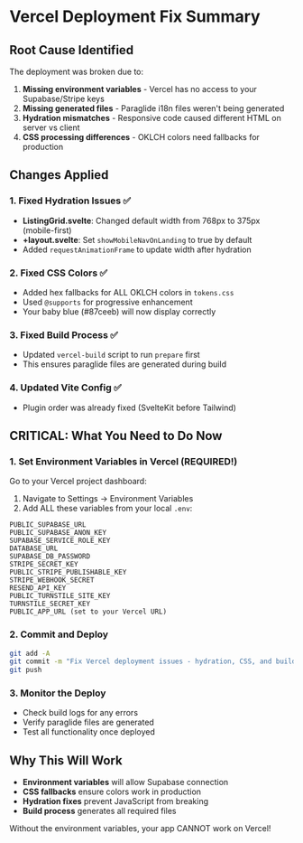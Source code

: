 # Vercel Deployment Fix Summary

## Root Cause Identified
The deployment was broken due to:
1. **Missing environment variables** - Vercel has no access to your Supabase/Stripe keys
2. **Missing generated files** - Paraglide i18n files weren't being generated
3. **Hydration mismatches** - Responsive code caused different HTML on server vs client
4. **CSS processing differences** - OKLCH colors need fallbacks for production

## Changes Applied

### 1. Fixed Hydration Issues ✅
- **ListingGrid.svelte**: Changed default width from 768px to 375px (mobile-first)
- **+layout.svelte**: Set `showMobileNavOnLanding` to true by default
- Added `requestAnimationFrame` to update width after hydration

### 2. Fixed CSS Colors ✅
- Added hex fallbacks for ALL OKLCH colors in `tokens.css`
- Used `@supports` for progressive enhancement
- Your baby blue (#87ceeb) will now display correctly

### 3. Fixed Build Process ✅
- Updated `vercel-build` script to run `prepare` first
- This ensures paraglide files are generated during build

### 4. Updated Vite Config ✅
- Plugin order was already fixed (SvelteKit before Tailwind)

## CRITICAL: What You Need to Do Now

### 1. Set Environment Variables in Vercel (REQUIRED!)
Go to your Vercel project dashboard:
1. Navigate to Settings → Environment Variables
2. Add ALL these variables from your local `.env`:

```
PUBLIC_SUPABASE_URL
PUBLIC_SUPABASE_ANON_KEY
SUPABASE_SERVICE_ROLE_KEY
DATABASE_URL
SUPABASE_DB_PASSWORD
STRIPE_SECRET_KEY
PUBLIC_STRIPE_PUBLISHABLE_KEY
STRIPE_WEBHOOK_SECRET
RESEND_API_KEY
PUBLIC_TURNSTILE_SITE_KEY
TURNSTILE_SECRET_KEY
PUBLIC_APP_URL (set to your Vercel URL)
```

### 2. Commit and Deploy
```bash
git add -A
git commit -m "Fix Vercel deployment issues - hydration, CSS, and build process"
git push
```

### 3. Monitor the Deploy
- Check build logs for any errors
- Verify paraglide files are generated
- Test all functionality once deployed

## Why This Will Work
- **Environment variables** will allow Supabase connection
- **CSS fallbacks** ensure colors work in production
- **Hydration fixes** prevent JavaScript from breaking
- **Build process** generates all required files

Without the environment variables, your app CANNOT work on Vercel!